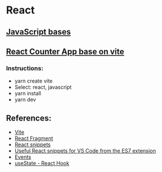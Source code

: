 # React

## [JavaScript bases](https://github.com/eduflornet/React/tree/main/javascript)
## [React Counter App base on vite](https://github.com/eduflornet/React/tree/main/counter-app-vite)
### Instructions:
- yarn create vite
- Select: react, javascript
- yarn install
- yarn dev


## References:
- [Vite](https://vitejs.dev/)
- [React Fragment](https://reactjs.org/docs/fragments.html)
- [React snippets](https://www.cesarguerra.mx/remover-el-import-de-react-from-react-al-usar-los-snippets-de-es7-react-redux-react-native-snippets/)
- [Useful React snippets for VS Code from the ES7 extension](https://medium.com/@tara.kelly16/useful-react-snippets-for-vs-code-from-the-es7-extension-5b22ffc60f0c)
- [Events](https://es.reactjs.org/docs/events.html) 
- [useState  - React Hook](https://es.reactjs.org/docs/hooks-intro.html)


 